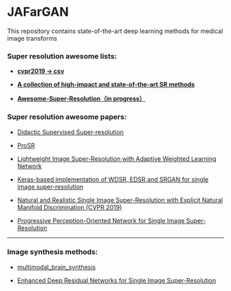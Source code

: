 # JAFarGAN
This repository contains state-of-the-art deep learning methods for medical image transforms
  
### Super resolution awesome lists:
<!-- * 3D-ED-GAN - [Shape Inpainting using 3D Generative Adversarial Network and Recurrent Convolutional Networks](https://arxiv.org/abs/1711.06375)  -->
<!-- * 3D-GAN - [Learning a Probabilistic Latent Space of Object Shapes via 3D Generative-Adversarial Modeling](https://arxiv.org/abs/1610.07584) ([github](https://github.com/zck119/3dgan-release)) -->
<!-- * 3D-IWGAN - [Improved Adversarial Systems for 3D Object Generation and Reconstruction](https://arxiv.org/abs/1707.09557) ([github](https://github.com/EdwardSmith1884/3D-IWGAN)) -->
 
- **[cvpr2019 -> csv](https://github.com/extreme-assistant/cvpr2019/blob/master/cvpr_2019_githublinks.csv)**
* **[A collection of high-impact and state-of-the-art SR methods](https://github.com/YapengTian/Single-Image-Super-Resolution)**

- **[Awesome-Super-Resolution（in progress）](https://github.com/ChaofWang/Awesome-Super-Resolution)**


### Super resolution awesome papers:

* [Didactic Supervised Super-resolution](https://github.com/lalit184/SuperResolution)
* [ProSR](https://github.com/fperazzi/proSR)
* [Lightweight Image Super-Resolution with Adaptive Weighted Learning Network](https://github.com/ChaofWang/AWSRN)
* [Keras-based implementation of WDSR, EDSR and SRGAN for single image super-resolution](https://github.com/krasserm/super-resolution)

* [Natural and Realistic Single Image Super-Resolution with Explicit Natural Manifold Discrimination (CVPR 2019)](https://github.com/JWSoh/NatSR)
* [Progressive Perception-Oriented Network for Single Image Super-Resolution](https://github.com/Zheng222/PPON)


---

### Image synthesis methods:

* [multimodal_brain_synthesis](https://github.com/agis85/multimodal_brain_synthesis)
- [Enhanced Deep Residual Networks for Single Image Super-Resolution](https://github.com/Saafke/EDSR_Tensorflow)
